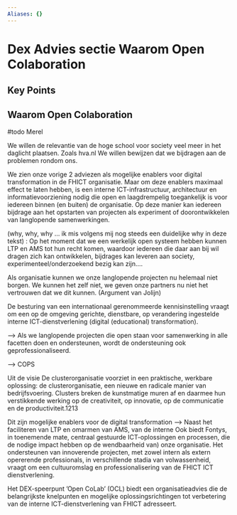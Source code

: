 ```yaml
---
Aliases: {}
---
```


# Dex Advies sectie Waarom Open Colaboration

## Key Points

## Waarom Open Colaboration

#todo Merel

We willen de relevantie van de hoge school voor society veel meer in het daglicht plaatsen. Zoals hva.nl We willen bewijzen dat we bijdragen aan de problemen rondom ons. 

We zien onze vorige 2 adviezen als mogelijke enablers voor digital transformation in de FHICT organisatie. Maar om deze enablers maximaal effect te laten hebben, is een interne ICT-infrastructuur, architectuur en informatievoorziening nodig die open en laagdrempelig toegankelijk is voor iedereen binnen (en buiten) de organisatie. Op deze manier kan iedereen bijdrage aan het opstarten van projecten als experiment of doorontwikkelen van langlopende samenwerkingen. 

(why, why, why … ik mis volgens mij nog steeds een duidelijke why in deze tekst) : Op het moment dat we een werkelijk open systeem hebben kunnen LTP en AMS tot hun recht komen, waardoor iedereen die daar aan bij wil dragen zich kan ontwikkelen, bijdrages kan leveren aan society, experimenteel/onderzoekend bezig kan zijn.... 

Als organisatie kunnen we onze langlopende projecten nu helemaal niet borgen. We kunnen het zelf niet, we geven onze partners nu niet het vertrouwen dat we dit kunnen. (Argument van Jolijn) 

De besturing van een internationaal gerenommeerde kennisinstelling vraagt om een op de omgeving gerichte, dienstbare, op verandering ingestelde interne ICT-dienstverlening (digital (educational) transformation). 

 
--> Als we langlopende projecten die open staan voor samenwerking in alle facetten doen en ondersteunen, wordt de ondersteuning ook geprofessionaliseerd. 

--> COPS 

Uit de visie De clusterorganisatie voorziet in een praktische, werkbare oplossing: de clusterorganisatie, een nieuwe en radicale manier van bedrijfsvoering. Clusters breken de kunstmatige muren af en daarmee hun verstikkende werking op de creativiteit, op innovatie, op de communicatie en de productiviteit.1213 
 
Dit zijn mogelijke enablers voor de digital transformation --> Naast het faciliteren van LTP en omarmen van AMS,  van de interne  Ook biedt Fontys,  in toenemende mate, centraal gestuurde ICT-oplossingen en processen, die de nodige impact hebben op de wendbaarheid van) onze organisatie. Het ondersteunen van innoverende projecten, met zowel intern als extern opererende professionals, in verschillende stadia van volwassenheid, vraagt om een cultuuromslag en professionalisering van de FHICT ICT dienstverlening. 

Het DEX-speerpunt ’Open CoLab’ (OCL) biedt een organisatieadvies die de belangrijkste knelpunten en mogelijke oplossingsrichtingen tot verbetering van de interne ICT-dienstverlening van FHICT adresseert.